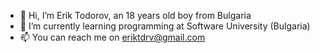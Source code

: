 - 👋 Hi, I’m Erik Todorov, an 18 years old boy from Bulgaria
- 🌱 I’m currently learning programming at Software University (Bulgaria)
- 📫 You can reach me on eriktdrv@gmail.com

<!---
TodorovE/TodorovE is a ✨ special ✨ repository because its `README.md` (this file) appears on your GitHub profile.
You can click the Preview link to take a look at your changes.
--->
